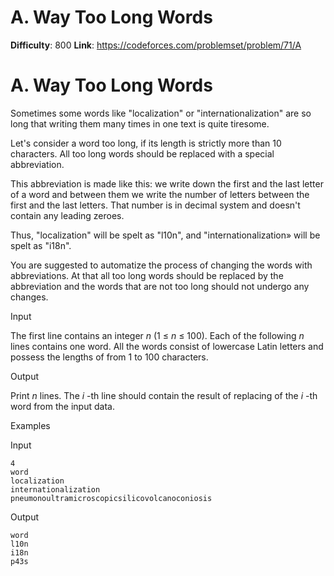 # A. Way Too Long Words 
**Difficulty**: 800 
**Link**: https://codeforces.com/problemset/problem/71/A

# A. Way Too Long Words
Sometimes some words like "localization" or "internationalization" are so long
that writing them many times in one text is quite tiresome.

Let's consider a word too long, if its length is strictly more than 10
characters. All too long words should be replaced with a special abbreviation.

This abbreviation is made like this: we write down the first and the last
letter of a word and between them we write the number of letters between the
first and the last letters. That number is in decimal system and doesn't
contain any leading zeroes.

Thus, "localization" will be spelt as "l10n", and "internationalization» will
be spelt as "i18n".

You are suggested to automatize the process of changing the words with
abbreviations. At that all too long words should be replaced by the
abbreviation and the words that are not too long should not undergo any
changes.

Input

The first line contains an integer _n_ (1 ≤  _n_ ≤ 100). Each of the following
_n_ lines contains one word. All the words consist of lowercase Latin letters
and possess the lengths of from 1 to 100 characters.

Output

Print _n_ lines. The _i_ -th line should contain the result of replacing of
the _i_ -th word from the input data.

Examples

Input

    
    
    4  
    word  
    localization  
    internationalization  
    pneumonoultramicroscopicsilicovolcanoconiosis  
    

Output

    
    
    word  
    l10n  
    i18n  
    p43s  
    

